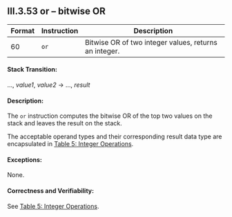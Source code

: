 ## III.3.53 or &ndash; bitwise OR

 | Format | Instruction | Description
 | ---- | ---- | ----
 | 60 | `or` | Bitwise OR of two integer values, returns an integer.

#### Stack Transition:

&hellip;, _value1_, _value2_ &rarr; &hellip;, _result_

#### Description:

The `or` instruction computes the bitwise OR of the top two values on the stack and leaves the result on the stack.

The acceptable operand types and their corresponding result data type are encapsulated in [Table 5: Integer Operations](#todo-missing-hyperlink).

#### Exceptions:

None.

#### Correctness and Verifiability:

See [Table 5: Integer Operations](#todo-missing-hyperlink).
